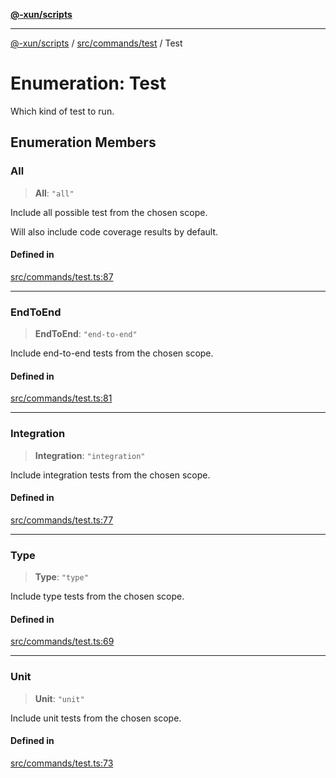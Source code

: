 [**@-xun/scripts**](../../../../README.md)

***

[@-xun/scripts](../../../../README.md) / [src/commands/test](../README.md) / Test

# Enumeration: Test

Which kind of test to run.

## Enumeration Members

### All

> **All**: `"all"`

Include all possible test from the chosen scope.

Will also include code coverage results by default.

#### Defined in

[src/commands/test.ts:87](https://github.com/Xunnamius/xscripts/blob/12020afea79f1ec674174f8cb4103ac0b46875c5/src/commands/test.ts#L87)

***

### EndToEnd

> **EndToEnd**: `"end-to-end"`

Include end-to-end tests from the chosen scope.

#### Defined in

[src/commands/test.ts:81](https://github.com/Xunnamius/xscripts/blob/12020afea79f1ec674174f8cb4103ac0b46875c5/src/commands/test.ts#L81)

***

### Integration

> **Integration**: `"integration"`

Include integration tests from the chosen scope.

#### Defined in

[src/commands/test.ts:77](https://github.com/Xunnamius/xscripts/blob/12020afea79f1ec674174f8cb4103ac0b46875c5/src/commands/test.ts#L77)

***

### Type

> **Type**: `"type"`

Include type tests from the chosen scope.

#### Defined in

[src/commands/test.ts:69](https://github.com/Xunnamius/xscripts/blob/12020afea79f1ec674174f8cb4103ac0b46875c5/src/commands/test.ts#L69)

***

### Unit

> **Unit**: `"unit"`

Include unit tests from the chosen scope.

#### Defined in

[src/commands/test.ts:73](https://github.com/Xunnamius/xscripts/blob/12020afea79f1ec674174f8cb4103ac0b46875c5/src/commands/test.ts#L73)
